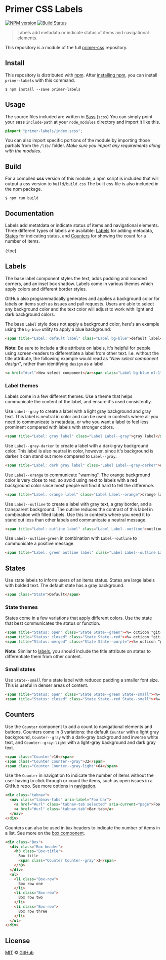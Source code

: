 # Primer CSS Labels

[![NPM version](http://img.shields.io/npm/v/primer-labels.svg)](https://www.npmjs.org/package/primer-labels)
[![Build Status](https://travis-ci.org/primer/primer-labels.svg?branch=master)](https://travis-ci.org/primer/primer-labels)

> Labels add metadata or indicate status of items and navigational elements.

This repository is a module of the full [primer-css][primer-css] repository.

## Install

This repository is distributed with [npm][npm]. After [installing npm][install-npm], you can install `primer-labels` with this command.

```
$ npm install --save primer-labels
```

## Usage

The source files included are written in [Sass][sass] (`scss`) You can simply point your sass `include-path` at your `node_modules` directory and import it like this.

```scss
@import "primer-labels/index.scss";
```

You can also import specific portions of the module by importing those partials from the `/lib/` folder. _Make sure you import any requirements along with the modules._

## Build

For a compiled **css** version of this module, a npm script is included that will output a css version to `build/build.css` The built css file is also included in the npm package.

```
$ npm run build
```

## Documentation

<!-- %docs
title: Labels
status_issue: https://github.com/github/design-systems/issues/332
status: New release
-->

Labels add metatdata or indicate status of items and navigational elements. Three different types of labels are available: [Labels](#default-label-styles) for adding metadata, [States](#states) for indicating status, and [Counters](#counters) for showing the count for a number of items.


{:toc}

## Labels

The base label component styles the text, adds padding and rounded corners, and an inset box shadow. Labels come in various themes which apply colors and different border styles.

GitHub also programmatically generates and applies a background color for labels on items such as issues and pull requests. Users are able to select any background color and the text color will adjust to work with light and dark background colors.

The base `Label` style does not apply a background color, here's an example using the `bg-blue` utility to apply a blue background:

```html
<span title="Label: default label" class="Label bg-blue">default label</span>
```

**Note:** Be sure to include a title attribute on labels, it's helpful for people using screen-readers to differentiate a label from other text. I.e. without the title attribute, the following example would read as _"New select component design"_, rather than identifying `design` as a label.

```html
<a href="#url">New select component</a><span class="Label bg-blue ml-1">design</span>
```

### Label themes

Labels come in a few different themes. Use a theme that helps communicate the content of the label, and ensure it's used consistently.

Use `Label--gray` to create a label with a light gray background and gray text. This label is neutral in color and can be used in contexts where all you need to communicate is metadata, or whe you want a label to feel less prominent compared with labels with stronger colors.

```html
<span title="Label: gray label" class="Label Label--gray">gray label</span>
```

Use `Label--gray-darker` to create a label with a dark-gray background color. This label is also neutral in color, however, since it's background is darker it can stand out more compared to `Label--gray`.

```html
<span title="Label: dark gray label" class="Label Label--gray-darker">dark gray label</span>
```

Use `Label--orange` to communicate "warning". The orange background color is very close to red, so avoid using next to labels with a red background color since most people will find it hard to tell the difference.

```html
<span title="Label: orange label" class="Label Label--orange">orange label</span>
```

Use `Label--outline` to create a label with gray text, a gray border, and a transparent background. The outline reduces the contrast of this label in combination with filled labels. Use this in contexts where you need it to stand out less than other labels and communicate a neutral message.

```html
<span title="Label: outline label" class="Label Label--outline">outlined label</span>
```

Use `Label--outline-green` in combination with `Label--outline` to communicate a positive message.

```html
<span title="Label: green outline label" class="Label Label--outline Label--outline-green">green outlined label</span>
```


## States

Use state labels to inform users of an items status. States are large labels with bolded text. The default state has a gray background.

```html
<span class="State">Default</span>
```

### State themes
States come in a few variations that apply different colors. Use the state that best communicates the status or function.

```html
<span title="Status: open" class="State State--green"><%= octicon "git-pull-request" %> Open</span>
<span title="Status: closed" class="State State--red"><%= octicon "git-pull-request" %> Closed</span>
<span title="Status: merged" class="State State--purple"><%= octicon "git-merge" %> Merged</span>
```

**Note:** Similar to [labels](#labels), you should include the title attribute on states to differentiate them from other content.

### Small states
Use `State--small` for a state label with reduced padding a smaller font size. This is useful in denser areas of content.

```html
<span title="Status: open" class="State State--green State--small"><%= octicon "issue-opened" %> Open</span>
<span title="Status: closed" class="State State--red State--small"><%= octicon "issue-closed" %> Closed</span>
```

## Counters

Use the `Counter` component to add a count to navigational elements and buttons. Counters come in 3 variations: the default `Counter` with a light gray background, `Counter--gray` with a dark-gray background and inverse white text, and `Counter--gray-light` with a light-gray background and dark gray text.

```html
<span class="Counter">16</span>
<span class="Counter Counter--gray">32</span>
<span class="Counter Counter--gray-light">64</span>
```

Use the `Counter` in navigation to indicate the number of items without the user having to click through or count the items, such as open issues in a GitHub repo. See more options in [navigation](../../core/components/navigation).

```html
<div class="tabnav">
  <nav class="tabnav-tabs" aria-label="Foo bar">
    <a href="#url" class="tabnav-tab selected" aria-current="page">Foo tab <span class="Counter">23</a>
    <a href="#url" class="tabnav-tab">Bar tab</a>
  </nav>
</div>
```

Counters can also be used in `Box` headers to indicate the number of items in a list. See more on the [box component](../../core/components/box).

```html
<div class="Box">
  <div class="Box-header">
    <h3 class="Box-title">
      Box title
      <span class="Counter Counter--gray">3</span>
    </h3>
  </div>
  <ul>
    <li class="Box-row">
      Box row one
    </li>
    <li class="Box-row">
      Box row two
    </li>
    <li class="Box-row">
      Box row three
    </li>
  </ul>
</div>
```


<!-- %enddocs -->

## License

[MIT](./LICENSE) &copy; [GitHub](https://github.com/)

[primer-css]: https://github.com/primer/primer
[docs]: http://primercss.io/
[npm]: https://www.npmjs.com/
[install-npm]: https://docs.npmjs.com/getting-started/installing-node
[sass]: http://sass-lang.com/
